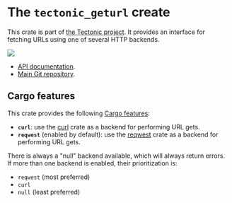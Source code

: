 # The `tectonic_geturl` create

This crate is part of [the Tectonic
project](https://tectonic-typesetting.github.io/en-US/). It provides an
interface for fetching URLs using one of several HTTP backends.

[![](http://meritbadge.herokuapp.com/tectonic_geturl)](https://crates.io/crates/tectonic_geturl)

- [API documentation](https://docs.rs/tectonic_geturl/).
- [Main Git repository](https://github.com/tectonic-typesetting/tectonic/).


## Cargo features

This crate provides the following [Cargo features][features]:

[features]: https://doc.rust-lang.org/cargo/reference/features.html

- **`curl`**: use the [curl] crate as a backend for performing URL gets.
- **`reqwest`** (enabled by default): use the [reqwest] crate as a backend for
  performing URL gets.

[curl]: https://docs.rs/curl/
[reqwest]: https://docs.rs/reqwest/

There is always a "null" backend available, which will always return errors. If
more than one backend is enabled, their prioritization is:

- `reqwest` (most preferred)
- `curl`
- `null` (least preferred)
